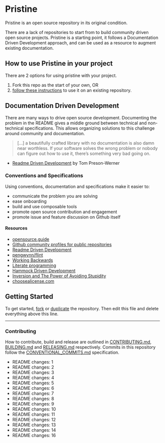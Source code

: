# Pristine

Pristine is an open source repository in its original condition.

There are a lack of repositories to start from to build community driven open source projects. Pristine is a starting point, it follows a Documentation Driven Development approach, and can be used as a resource to augment existing documentation.

## How to use Pristine in your project

There are 2 options for using pristine with your project. 
1. Fork this repo as the start of your own, OR
2. [follow these instructions](https://thoughts.t37.net/merging-2-different-git-repositories-without-losing-your-history-de7a06bba804) to use it on an existing repository.

## Documentation Driven Development

There are many ways to drive open source development. Documenting the problem in the README gives a middle ground between technical and non-technical specifications. This allows organizing solutions to this challenge around community and documentation.

> [...] a beautifully crafted library with no documentation is also damn near worthless. If your software solves the wrong problem or nobody can figure out how to use it, there’s something very bad going on.

- [Readme Driven Development](http://tom.preston-werner.com/2010/08/23/readme-driven-development.html) by Tom Preson-Werner

### Conventions and Specifications 

Using conventions, documentation and specifications make it easier to:
- communicate the problem you are solving
- ease onboarding
- build and use composable tools
- promote open source contribution and engagement
- promote issue and feature discussion on Github itself

#### Resources

- [opensource.guide](https://opensource.guide/)
- [Github community profiles for public repositories](https://help.github.com/articles/about-community-profiles-for-public-repositories/)
- [Readme Driven Development](http://tom.preston-werner.com/2010/08/23/readme-driven-development.html)
- [pengwynn/flint](https://github.com/pengwynn/flint)
- [Working Backwards](https://www.allthingsdistributed.com/2006/11/working_backwards.html)
- [Literate programming](https://en.wikipedia.org/wiki/Literate_programming)
- [Hammock Driven Development](https://www.youtube.com/watch?v=f84n5oFoZBc)
- [Inversion and The Power of Avoiding Stupidity](https://fs.blog/2013/10/inversion/)
- [choosealicense.com](http://choosealicense.com)

## Getting Started

To get started, [fork](https://help.github.com/articles/fork-a-repo/) or [duplicate](https://help.github.com/articles/duplicating-a-repository/) the repository. Then edit this file and delete everything above this line.

---

### Contributing

How to contribute, build and release are outlined in [CONTRIBUTING.md](CONTRIBUTING.md), [BUILDING.md](BUILDING.md) and [RELEASING.md](RELEASING.md) respectively. Commits in this repository follow the [CONVENTIONAL_COMMITS.md](CONVENTIONAL_COMMITS.md) specification.

- README changes: 1
- README changes: 2
- README changes: 3
- README changes: 4
- README changes: 5
- README changes: 6
- README changes: 7
- README changes: 8
- README changes: 9
- README changes: 10
- README changes: 11
- README changes: 12
- README changes: 13
- README changes: 14
- README changes: 16
